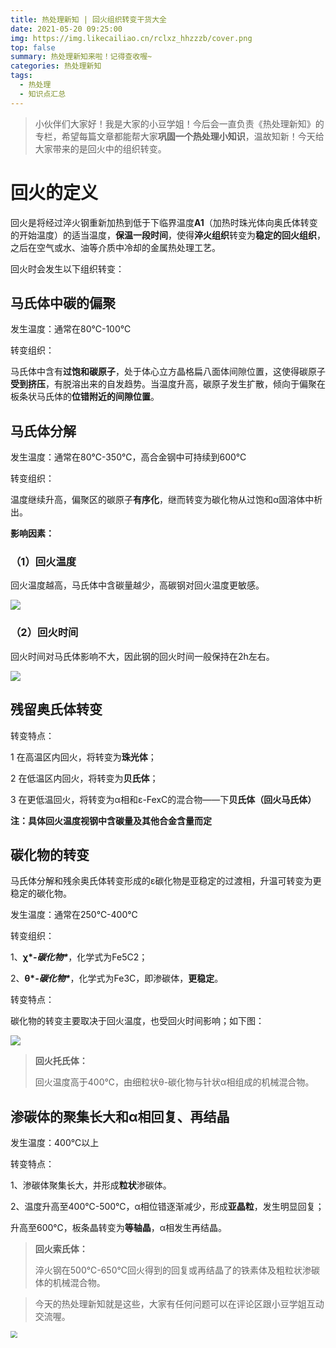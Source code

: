 ```yaml
---
title: 热处理新知 | 回火组织转变干货大全
date: 2021-05-20 09:25:00
img: https://img.likecailiao.cn/rclxz_hhzzzb/cover.png
top: false
summary: 热处理新知来啦！记得查收喔~
categories: 热处理新知
tags:
  - 热处理
  - 知识点汇总
---
```


> 小伙伴们大家好！我是大家的小豆学姐！今后会一直负责《热处理新知》的专栏，希望每篇文章都能帮大家**巩固一个热处理小知识**，温故知新！今天给大家带来的是回火中的组织转变。



# **回火的定义**

回火是将经过淬火钢重新加热到低于下临界温度**A1**（加热时珠光体向奥氏体转变的开始温度）的适当温度，**保温一段时间**，使得**淬火组织**转变为**稳定的回火组织**，之后在空气或水、油等介质中冷却的金属热处理工艺。

回火时会发生以下组织转变：

## **马氏体中碳的偏聚**

发生温度：通常在80℃-100℃

转变组织：

马氏体中含有**过饱和碳原子**，处于体心立方晶格扁八面体间隙位置，这使得碳原子**受到挤压**，有脱溶出来的自发趋势。当温度升高，碳原子发生扩散，倾向于偏聚在板条状马氏体的**位错附近的间隙位置**。



## **马氏体分解**

发生温度：通常在80℃-350℃，高合金钢中可持续到600℃

转变组织：

温度继续升高，偏聚区的碳原子**有序化**，继而转变为碳化物从过饱和α固溶体中析出。

**影响因素：**

### **（1）回火温度**

回火温度越高，马氏体中含碳量越少，高碳钢对回火温度更敏感。

![](https://img.likecailiao.cn/rclxz_hhzzzb/1.png)



### **（2）回火时间**

回火时间对马氏体影响不大，因此钢的回火时间一般保持在2h左右。

![](https://img.likecailiao.cn/rclxz_hhzzzb/2.png)



## **残留奥氏体转变**

转变特点：

1 在高温区内回火，将转变为**珠光体**；

2 在低温区内回火，将转变为**贝氏体**；

3 在更低温回火，将转变为α相和ε-FexC的混合物——下**贝氏体（回火马氏体）**

**注：具体回火温度视钢中含碳量及其他合金含量而定**



## 碳化物的转变

马氏体分解和残余奥氏体转变形成的ε碳化物是亚稳定的过渡相，升温可转变为更稳定的碳化物。

发生温度：通常在250℃-400℃

转变组织：

1、**χ\**-碳化物\****，化学式为Fe5C2；

2、**θ\**-碳化物\****，化学式为Fe3C，即渗碳体，**更稳定**。

转变特点：

碳化物的转变主要取决于回火温度，也受回火时间影响；如下图：

![](https://img.likecailiao.cn/rclxz_hhzzzb/3.png)

> **回火托氏体：**
>
> 回火温度高于400℃，由细粒状θ-碳化物与针状α相组成的机械混合物。



## **渗碳体的聚集长大和α相回复、再结晶**

发生温度：400℃以上

转变特点：

1、渗碳体聚集长大，并形成**粒状**渗碳体。

2、温度升高至400℃-500℃，α相位错逐渐减少，形成**亚晶粒**，发生明显回复；

升高至600℃，板条晶转变为**等轴晶**，α相发生再结晶。

> **回火索氏体：**
>
> 淬火钢在500℃-650℃回火得到的回复或再结晶了的铁素体及粗粒状渗碳体的机械混合物。



> 今天的热处理新知就是这些，大家有任何问题可以在评论区跟小豆学姐互动交流喔。

<img src="https://img.likecailiao.cn/rclxz_hhzzzb/4.jpg" style="zoom:67%;" />

